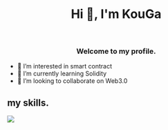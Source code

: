 <h1 align="center">Hi 👋, I'm KouGa</h1>
&nbsp;
<h3 align="center">Welcome to my profile.</h3>

- 👀 I’m interested in smart contract
- 🌱 I’m currently learning Solidity
- 💞️ I’m looking to collaborate on Web3.0

## my skills.
<a href="https://skillicons.dev"><img src="https://skillicons.dev/icons?i=ts,js,html,css,nodejs,vscode,solidity,react,materialui,git,github,twitter" /></a>
